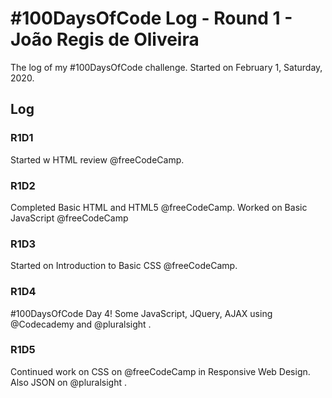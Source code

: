 # #100DaysOfCode Log - Round 1 - João Regis de Oliveira

The log of my #100DaysOfCode challenge. Started on February 1, Saturday, 2020.

## Log

### R1D1 
Started w HTML review @freeCodeCamp.

### R1D2
Completed Basic HTML and HTML5 @freeCodeCamp. Worked on Basic JavaScript @freeCodeCamp

### R1D3
Started on Introduction to Basic CSS @freeCodeCamp.

### R1D4
#100DaysOfCode Day 4! Some JavaScript, JQuery, AJAX using @Codecademy and @pluralsight .

### R1D5
Continued work on CSS on @freeCodeCamp in Responsive Web Design. Also JSON on @pluralsight .
